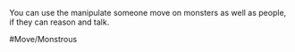 You can use the manipulate someone move on monsters as well as people, if they can reason and talk.

 #Move/Monstrous 